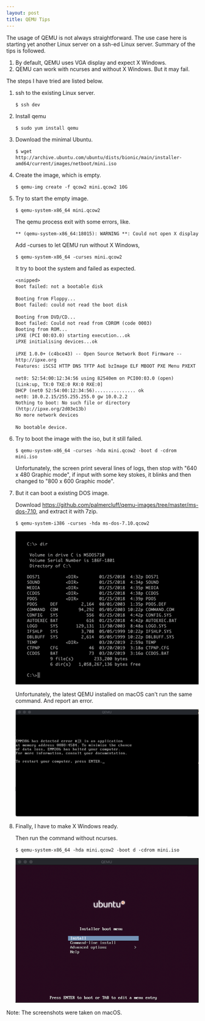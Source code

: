 ```yaml
---
layout: post
title: QEMU Tips
---
```


The usage of QEMU is not always straightforward. The use case here is starting
yet another Linux server on a ssh-ed Linux server. Summary of the tips is 
followed.

1.  By default, QEMU uses VGA display and expect X Windows.
2.  QEMU can work with ncurses and without X Windows. But it may fail.

The steps I have tried are listed below.

1.  ssh to the existing Linux server.
    
        $ ssh dev

2.  Install qemu 
    
        $ sudo yum install qemu

3.  Download the minimal Ubuntu.
    
        $ wget http://archive.ubuntu.com/ubuntu/dists/bionic/main/installer-amd64/current/images/netboot/mini.iso

4.  Create the image, which is empty.
    
        $ qemu-img create -f qcow2 mini.qcow2 10G

5.  Try to start the empty image. 
    
        $ qemu-system-x86_64 mini.qcow2 
    
    The qemu process exit with some errors, like.
    
        ** (qemu-system-x86_64:18015): WARNING **: Could not open X display
    
    Add -curses to let QEMU run without X Windows, 
    
        $ qemu-system-x86_64 -curses mini.qcow2
    
    It try to boot the system and failed as expected.
    
        <snipped>
        Boot failed: not a bootable disk
        
        Booting from Floppy...
        Boot failed: could not read the boot disk
        
        Booting from DVD/CD...
        Boot failed: Could not read from CDROM (code 0003)
        Booting from ROM...
        iPXE (PCI 00:03.0) starting execution...ok
        iPXE initialising devices...ok
        
        iPXE 1.0.0+ (c4bce43) -- Open Source Network Boot Firmware -- http://ipxe.org
        Features: iSCSI HTTP DNS TFTP AoE bzImage ELF MBOOT PXE Menu PXEXT
        
        net0: 52:54:00:12:34:56 using 82540em on PCI00:03.0 (open)
        [Link:up, TX:0 TXE:0 RX:0 RXE:0]
        DHCP (net0 52:54:00:12:34:56)............... ok
        net0: 10.0.2.15/255.255.255.0 gw 10.0.2.2
        Nothing to boot: No such file or directory (http://ipxe.org/2d03e13b)
        No more network devices
        
        No bootable device.

6.  Try to boot the image with the iso, but it still failed.
    
        $ qemu-system-x86_64 -curses -hda mini.qcow2 -boot d -cdrom mini.iso
    
    Unfortunately, the screen print several lines of logs, then stop with
    "640 x 480 Graphic mode", if input with some key stokes, it blinks 
    and then changed to "800 x 600 Graphic mode".

7.  But it can boot a existing DOS image.
    
    Download <https://github.com/palmercluff/qemu-images/tree/master/ms-dos-7.10>, 
    and extract it with 7zip.
    
        $ qemu-system-i386 -curses -hda ms-dos-7.10.qcow2
    
    ![DOS](/images/qemu-dos.png "DOS")

    Unfortunately, the latest QEMU installed on macOS can't run the same command.
    And report an error.
    
    ![DOS](/images/qemu-dos-macos.png "DOS")
    
8.  Finally, I have to make X Windows ready.
    
    Then run the command without ncurses.
    
        $ qemu-system-x86_64 -hda mini.qcow2 -boot d -cdrom mini.iso
    
    ![Ubuntu](/images/qemu-ubuntu.png "Ubuntu")

Note: The screenshots were taken on macOS.
